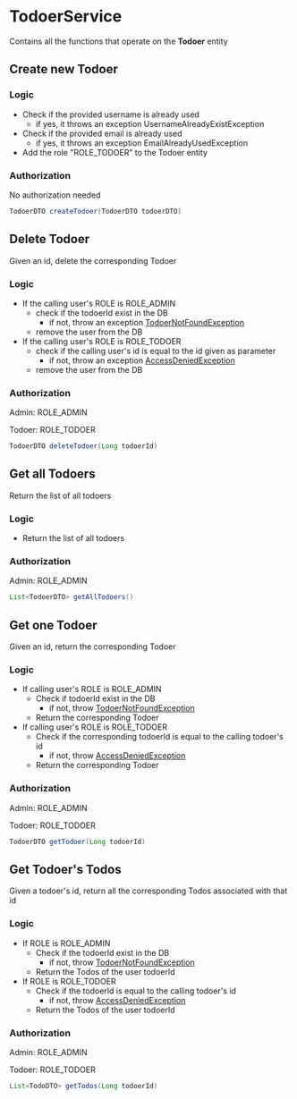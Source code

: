 # TodoerService

Contains all the functions that operate on the **Todoer** entity

## Create new Todoer

### Logic

- Check if the provided username is already used
  - if yes, it throws an exception UsernameAlreadyExistException
- Check if the provided email is already used
  - if yes, it throws an exception EmailAlreadyUsedException
- Add the role "ROLE_TODOER" to the Todoer entity

### Authorization

No authorization needed

```Java
TodoerDTO createTodoer(TodoerDTO todoerDTO)
```

## Delete Todoer

Given an id, delete the corresponding Todoer

### Logic

- If the calling user's ROLE is ROLE_ADMIN
  - check if the todoerId exist in the DB
    - if not, throw an exception <u>TodoerNotFoundException</u>
  - remove the user from the DB
- If the calling user's ROLE is ROLE_TODOER
  - check if the calling user's id is equal to the id given as parameter
    - if not, throw an exception <u>AccessDeniedException</u>
  - remove the user from the DB

### Authorization

Admin: ROLE_ADMIN

Todoer: ROLE_TODOER

```java
TodoerDTO deleteTodoer(Long todoerId)
```

## Get all Todoers

Return the list of all todoers 

### Logic

- Return the list of all todoers 

### Authorization

Admin: ROLE_ADMIN

```java
List<TodoerDTO> getAllTodoers()
```

## Get one Todoer

Given an id, return the corresponding Todoer

### Logic

- If calling user's ROLE is ROLE_ADMIN
  - Check if todoerId exist in the DB
    - if not, throw <u>TodoerNotFoundException</u>
  - Return the corresponding Todoer
- If calling user's ROLE is ROLE_TODOER
  - Check if the corresponding todoerId is equal to the calling todoer's id
    - if not, throw <u>AccessDeniedException</u>
  - Return the corresponding Todoer

### Authorization

Admin: ROLE_ADMIN

Todoer: ROLE_TODOER

```java
TodoerDTO getTodoer(Long todoerId)
```



## Get Todoer's Todos

Given a todoer's id, return all the corresponding Todos associated with that id

### Logic

- If ROLE is ROLE_ADMIN
  - Check if the todoerId exist in the DB
    - if not, throw <u>TodoerNotFoundException</u>
  - Return the Todos of the user todoerId
- If ROLE is ROLE_TODOER
  - Check if the todoerId is equal to the calling todoer's id
    - if not, throw <u>AccessDeniedException</u>
  - Return the Todos of the user todoerId

### Authorization

Admin: ROLE_ADMIN

Todoer: ROLE_TODOER

```java
List<TodoDTO> getTodos(Long todoerId)
```

